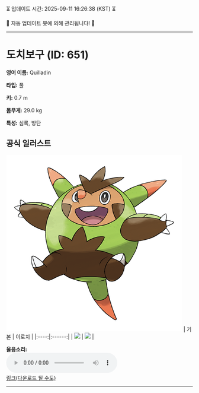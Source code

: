 
⏳ 업데이트 시간: 2025-09-11 16:26:38 (KST) ⏳

🤖 자동 업데이트 봇에 의해 관리됩니다! 🤖

---

# 도치보구 (ID: 651)
**영어 이름:** Quilladin

**타입:** 풀

**키:** 0.7 m

**몸무게:** 29.0 kg

**특성:** 심록, 방탄

## 공식 일러스트
![](https://raw.githubusercontent.com/PokeAPI/sprites/master/sprites/pokemon/other/official-artwork/651.png)
| 기본 | 이로치 |
|:----:|:------:|
| <img src="http://play.pokemonshowdown.com/sprites/ani/quilladin.gif" width="200"> | <img src="http://play.pokemonshowdown.com/sprites/ani-shiny/quilladin.gif" width="200"> |

**울음소리:**<br><audio controls src="https://raw.githubusercontent.com/PokeAPI/cries/main/cries/pokemon/latest/651.ogg"></audio><br> [링크(다운로드 될 수도)](https://raw.githubusercontent.com/PokeAPI/cries/main/cries/pokemon/latest/651.ogg)


---
